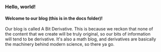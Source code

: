 ### Hello, world!

#### Welcome to our blog (this is in the docs folder)!

Our blog is called A Bit Derivative. This is because we reckon that none of the content that we create will be truly original, so our bits of information will tend to be derivative. It's also a math blog, and derivatives are basically the machinery behind modern science, so there ya go. 

